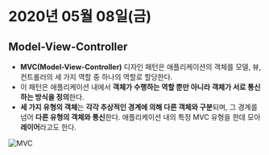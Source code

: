 # 2020년 05월 08일(금)

## Model-View-Controller

- **MVC(Model-View-Controller)** 디자인 패턴은 애플리케이션의 객체를 모델, 뷰, 컨트롤러의 세 가지 역할 중 하나의 역할로 할당한다.
- 이 패턴은 애플리케이션 내에서 **객체가 수행하는 역할 뿐만 아니라 객체가 서로 통신하는 방식을 정의**한다.
- **세 가지 유형의 객체**는 **각각 추상적인 경계에 의해 다른 객체와 구분**되며, 그 경계를 넘어 **다른 유형의 객체와 통신**한다. 애플리케이션 내의 특정 MVC 유형을 한데 모아 **레이어**라고도 한다.

![MVC](https://cphinf.pstatic.net/mooc/20180102_176/1514820609255BQ1m8_PNG/67_0.png)














